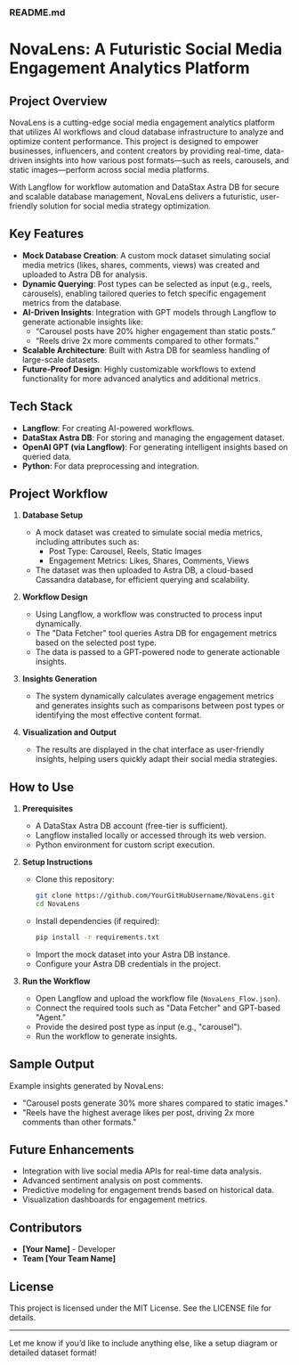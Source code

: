 ### **README.md**  

# **NovaLens: A Futuristic Social Media Engagement Analytics Platform**  

## **Project Overview**  
NovaLens is a cutting-edge social media engagement analytics platform that utilizes AI workflows and cloud database infrastructure to analyze and optimize content performance. This project is designed to empower businesses, influencers, and content creators by providing real-time, data-driven insights into how various post formats—such as reels, carousels, and static images—perform across social media platforms.  

With Langflow for workflow automation and DataStax Astra DB for secure and scalable database management, NovaLens delivers a futuristic, user-friendly solution for social media strategy optimization.  

## **Key Features**  
- **Mock Database Creation**: A custom mock dataset simulating social media metrics (likes, shares, comments, views) was created and uploaded to Astra DB for analysis.  
- **Dynamic Querying**: Post types can be selected as input (e.g., reels, carousels), enabling tailored queries to fetch specific engagement metrics from the database.  
- **AI-Driven Insights**: Integration with GPT models through Langflow to generate actionable insights like:  
  - “Carousel posts have 20% higher engagement than static posts.”  
  - “Reels drive 2x more comments compared to other formats.”  
- **Scalable Architecture**: Built with Astra DB for seamless handling of large-scale datasets.  
- **Future-Proof Design**: Highly customizable workflows to extend functionality for more advanced analytics and additional metrics.  

## **Tech Stack**  
- **Langflow**: For creating AI-powered workflows.  
- **DataStax Astra DB**: For storing and managing the engagement dataset.  
- **OpenAI GPT (via Langflow)**: For generating intelligent insights based on queried data.  
- **Python**: For data preprocessing and integration.  

## **Project Workflow**  

1. **Database Setup**  
   - A mock dataset was created to simulate social media metrics, including attributes such as:  
     - Post Type: Carousel, Reels, Static Images  
     - Engagement Metrics: Likes, Shares, Comments, Views  
   - The dataset was then uploaded to Astra DB, a cloud-based Cassandra database, for efficient querying and scalability.  

2. **Workflow Design**  
   - Using Langflow, a workflow was constructed to process input dynamically.  
   - The "Data Fetcher" tool queries Astra DB for engagement metrics based on the selected post type.  
   - The data is passed to a GPT-powered node to generate actionable insights.  

3. **Insights Generation**  
   - The system dynamically calculates average engagement metrics and generates insights such as comparisons between post types or identifying the most effective content format.  

4. **Visualization and Output**  
   - The results are displayed in the chat interface as user-friendly insights, helping users quickly adapt their social media strategies.  

## **How to Use**  

1. **Prerequisites**  
   - A DataStax Astra DB account (free-tier is sufficient).  
   - Langflow installed locally or accessed through its web version.  
   - Python environment for custom script execution.  

2. **Setup Instructions**  
   - Clone this repository:  
     ```bash  
     git clone https://github.com/YourGitHubUsername/NovaLens.git  
     cd NovaLens  
     ```  
   - Install dependencies (if required):  
     ```bash  
     pip install -r requirements.txt  
     ```  
   - Import the mock dataset into your Astra DB instance.  
   - Configure your Astra DB credentials in the project.  

3. **Run the Workflow**  
   - Open Langflow and upload the workflow file (`NovaLens_Flow.json`).  
   - Connect the required tools such as "Data Fetcher" and GPT-based "Agent."  
   - Provide the desired post type as input (e.g., "carousel").  
   - Run the workflow to generate insights.  

## **Sample Output**  
Example insights generated by NovaLens:  
- "Carousel posts generate 30% more shares compared to static images."  
- "Reels have the highest average likes per post, driving 2x more comments than other formats."  

## **Future Enhancements**  
- Integration with live social media APIs for real-time data analysis.  
- Advanced sentiment analysis on post comments.  
- Predictive modeling for engagement trends based on historical data.  
- Visualization dashboards for engagement metrics.  

## **Contributors**  
- **[Your Name]** - Developer  
- **Team [Your Team Name]**  

## **License**  
This project is licensed under the MIT License. See the LICENSE file for details.  

---

Let me know if you’d like to include anything else, like a setup diagram or detailed dataset format!
